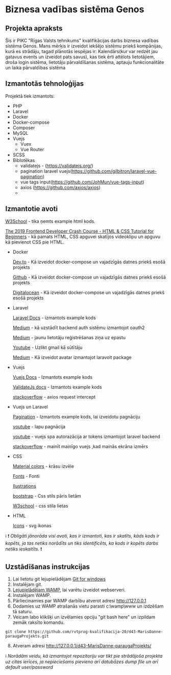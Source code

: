 # Biznesa vadības sistēma Genos

## Projekta apraksts

Šis ir PIKC "Rīgas Valsts tehnikums" kvalifikācijas darbs biznesa vadības sistēma Genos. Mans mērķis ir izveidot 
iekšējo sistēmu priekš kompānijas, kurā es strādāju, tagad plānotās iespējas ir: Kalendārs(kur var redzēt jau gatavus events un izveidot pats savus),
 kas tiek ērti attēlots lietotājiem, droša login sistēma, lietotāju pārvaldīšanas sistēma, aptauju funkcionalitāte un  laika pārvaldības sistēma 

## Izmantotās tehnoloģijas
Projektā tiek izmantots:
  - PHP
  - Laravel
  - Docker
  - Docker-compose
  - Composer
  - MySQL
  - Vuejs
    - Vuex
    - Vue Router 
  - SCSS
  - Biblotēkas
    - validatejs - (https://validatejs.org/)
    - pagination laravel vuejs(https://github.com/gilbitron/laravel-vue-pagination)
    - vue tags input(https://github.com/JohMun/vue-tags-input)
    - axios (https://github.com/axios/axios)
    - 

## Izmantotie avoti
[W3School](https://www.w3schools.com/html/default.asp) - tika ņemts example html kods.

[The 2019 Frontend Developer Crash Course - HTML & CSS Tutorial for Beginners](https://www.youtube.com/watch?v=8gNrZ4lAnAw) - kā pamats HTML, CSS apguvei skatījos videoklipu un apguvu kā pievienot CSS pie HTML.
  
  - Docker
  
     [Dev.to](https://dev.to/aschmelyun/the-beauty-of-docker-for-local-laravel-development-13c0) - Kā izveidot docker-compose un vajadzīgās datnes priekš esošā projekts
     
     [Github](https://github.com/aschmelyun/docker-compose-laravel) -  Kā izveidot docker-compose un vajadzīgās datnes priekš esošā projekts
     
     [Digitalocean](https://www.digitalocean.com/community/tutorials/how-to-set-up-laravel-nginx-and-mysql-with-docker-compose) - Kā izveidot docker-compose un vajadzīgās datnes priekš esošā projekts
  
  - Laravel
  
    [Laravel Docs](https://laravel.com/docs/8.x) - izmantots example kods
    
    [Medium](https://medium.com/modulr/create-api-authentication-with-passport-of-laravel-5-6-1dc2d400a7f) - kā uzstādīt backend auth sistēmu izmantojot oauth2
  
    [Medium](https://medium.com/modulr/create-api-authentication-passport-in-laravel-5-6-confirm-account-notifications-part-2-5e221b021f07) - jaunu lietotāju reģistrēšanas ziņa uz epastu  
  
    [Youtube](https://www.youtube.com/watch?v=ojGbaJuQXe8&t=294s) - Uzlikt gmail kā sūtītāju
    
    [Medium](https://medium.com/modulr/api-rest-with-laravel-5-6-passport-authentication-generate-avatar-part-3-d92ec7935eff) - Kā izveidot avatar izmantojot laravolt package
  - Vuejs
    
    [Vuejs Docs](https://vuejs.org/v2/guide/installation.html) - Izmantots example kods
    
    [ValidateJs docs](https://validatejs.org/) - Izmantots example kods
    
    [stackoverflow](https://stackoverflow.com/questions/48402747/nuxt-js-vue-js-setting-axios-auth-token-in-vuex-store-resets-after-refresh) - axios request intercept

  - Vuejs un Laravel
  
    [Pagination](https://github.com/gilbitron/laravel-vue-pagination) - Izmantots example kods, lai izveidotu pagnāciju 
    
    [youtube](https://www.youtube.com/watch?v=zMk52OlK2Aw&t=146s) - lapu pagnācija
    
    [youtube](https://www.youtube.com/watch?v=C1r85Q3BFqQ&list=PLJpBh2VJhy5wPhAmjDB42pkHUnqolqxxq&index=5 ) - vuejs spa autorazācija ar tokens  izmantojot laravel backend
    
    [stackoverflow](https://stackoverflow.com/questions/49414697/how-to-change-vue-js-data-value-when-screen-size-changes) - mainīt mainīgo vuejs ,kad mainās ekrāna izmērs    
 
  - CSS
  
    [Material colors](https://material.io/resources/color/#!/?view.left=0&view.right=0&primary.color=FFCCBC) - krāsu izvēle
    
    [Fonts](https://fonts.google.com/?sidebar.open=true&selection.family=Roboto) - Fonti
    
    [Ilustrations](https://www.pixeltrue.com/free-illustrations)
    
    [bootstrap](https://getbootstrap.com/) - Css stils pāris lietām
    
    [W3school](https://www.w3schools.com/css/default.asp) - css stila lietas
    
  - HTML
  
    [Icons](https://tablericons.com/) - svg ikonas
  
:information_source: :exclamation: *Obligāti jānorāda visi avoti, kas ir izmantoti, kas ir skatīts, kāds kods ir kopēts, ja tas netiks norādīts un tiks identificēts, ka kods ir kopēts darbs netiks ieskaitīts.* :exclamation:

## Uzstādīšanas instrukcijas
1. Lai lietotu git lejupielādējam [Git for windows](https://git-scm.com/download/win)
2. Instalējam git.
3. [Lejupielādējam WAMP](http://www.wampserver.com/en/), lai varētu izveidot webserveri.
4. Instalējam WAMP.
5. Pārliecinamies par WAMP darbību atverot adresi http://127.0.0.1
6. Dodamies uz WAMP atrašanās vietu parasti c:\wamp\www un izdzēšam tā saturu.
7. Veicam labo klikšķi un izvēlamies opciju "git bash here" un izpildam zemāk raksīto komandu.
```
git clone https://github.com/rvtprog-kvalifikacija-20/d43-MarisDanne-paraugaProjekts.git
```
8. Atveram adresi http://127.0.0.1/d43-MarisDanne-paraugaProjekts/ 
  
:information_source: *Norādām veidu, kā izmantojot repozitoriju var tikt pie strādājoša projekta uz citas ierīces, ja nepieciešams pievieno arī datubāzes dump file un arī default user/password*
